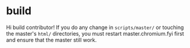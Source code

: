 # build

Hi build contributor! If you do any change in `scripts/master/` or touching the
master's `html/` directories, you must restart master.chromium.fyi first and
ensure that the master still work.
